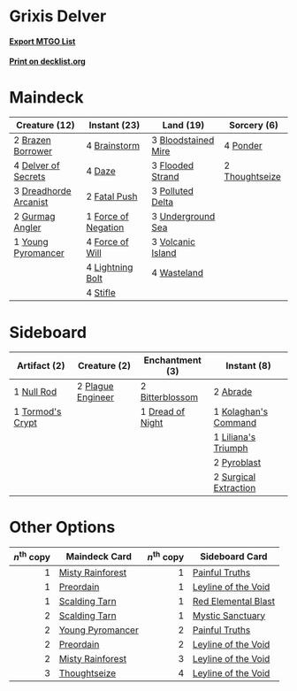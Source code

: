# Grixis Delver

#### [Export MTGO List](../collection/Grixis%20Delver/Grixis%20Delver.txt)
#### [Print on decklist.org](http://decklist.org/?deckmain=3%09Bloodstained%20Mire%0A4%09Brainstorm%0A2%09Brazen%20Borrower%0A4%09Daze%0A4%09Delver%20of%20Secrets%0A3%09Dreadhorde%20Arcanist%0A2%09Fatal%20Push%0A3%09Flooded%20Strand%0A1%09Force%20of%20Negation%0A4%09Force%20of%20Will%0A2%09Gurmag%20Angler%0A4%09Lightning%20Bolt%0A3%09Polluted%20Delta%0A4%09Ponder%0A4%09Stifle%0A2%09Thoughtseize%0A3%09Underground%20Sea%0A3%09Volcanic%20Island%0A4%09Wasteland%0A1%09Young%20Pyromancer&deckside=2%09Abrade%0A2%09Bitterblossom%0A1%09Dread%20of%20Night%0A1%09Kolaghan's%20Command%0A1%09Liliana's%20Triumph%0A1%09Null%20Rod%0A2%09Plague%20Engineer%0A2%09Pyroblast%0A2%09Surgical%20Extraction%0A1%09Tormod's%20Crypt)
# Maindeck

|                                         Creature (12)                                          |                                         Instant (23)                                         |                                          Land (19)                                           |                                       Sorcery (6)                                       |
|------------------------------------------------------------------------------------------------|----------------------------------------------------------------------------------------------|----------------------------------------------------------------------------------------------|-----------------------------------------------------------------------------------------|
|2 [Brazen Borrower](http://gatherer.wizards.com/Pages/Card/Details.aspx?multiverseid=473001)    |4 [Brainstorm](http://gatherer.wizards.com/Pages/Card/Details.aspx?multiverseid=3897)         |3 [Bloodstained Mire](http://gatherer.wizards.com/Pages/Card/Details.aspx?multiverseid=405094)|4 [Ponder](http://gatherer.wizards.com/Pages/Card/Details.aspx?multiverseid=451051)      |
|4 [Delver of Secrets](http://gatherer.wizards.com/Pages/Card/Details.aspx?multiverseid=226749)  |4 [Daze](http://gatherer.wizards.com/Pages/Card/Details.aspx?multiverseid=189255)             |3 [Flooded Strand](http://gatherer.wizards.com/Pages/Card/Details.aspx?multiverseid=405098)   |2 [Thoughtseize](http://gatherer.wizards.com/Pages/Card/Details.aspx?multiverseid=438676)|
|3 [Dreadhorde Arcanist](http://gatherer.wizards.com/Pages/Card/Details.aspx?multiverseid=461052)|2 [Fatal Push](http://gatherer.wizards.com/Pages/Card/Details.aspx?multiverseid=423724)       |3 [Polluted Delta](http://gatherer.wizards.com/Pages/Card/Details.aspx?multiverseid=405104)   |                                                                                         |
|2 [Gurmag Angler](http://gatherer.wizards.com/Pages/Card/Details.aspx?multiverseid=391850)      |1 [Force of Negation](http://gatherer.wizards.com/Pages/Card/Details.aspx?multiverseid=464001)|3 [Underground Sea](http://gatherer.wizards.com/Pages/Card/Details.aspx?multiverseid=886)     |                                                                                         |
|1 [Young Pyromancer](http://gatherer.wizards.com/Pages/Card/Details.aspx?multiverseid=426592)   |4 [Force of Will](http://gatherer.wizards.com/Pages/Card/Details.aspx?multiverseid=3107)      |3 [Volcanic Island](http://gatherer.wizards.com/Pages/Card/Details.aspx?multiverseid=887)     |                                                                                         |
|                                                                                                |4 [Lightning Bolt](http://gatherer.wizards.com/Pages/Card/Details.aspx?multiverseid=806)      |4 [Wasteland](http://gatherer.wizards.com/Pages/Card/Details.aspx?multiverseid=413790)        |                                                                                         |
|                                                                                                |4 [Stifle](http://gatherer.wizards.com/Pages/Card/Details.aspx?multiverseid=382377)           |                                                                                              |                                                                                         |


# Sideboard

|                                       Artifact (2)                                        |                                        Creature (2)                                        |                                     Enchantment (3)                                      |                                          Instant (8)                                           |
|-------------------------------------------------------------------------------------------|--------------------------------------------------------------------------------------------|------------------------------------------------------------------------------------------|------------------------------------------------------------------------------------------------|
|1 [Null Rod](http://gatherer.wizards.com/Pages/Card/Details.aspx?multiverseid=383034)      |2 [Plague Engineer](http://gatherer.wizards.com/Pages/Card/Details.aspx?multiverseid=464049)|2 [Bitterblossom](http://gatherer.wizards.com/Pages/Card/Details.aspx?multiverseid=397701)|2 [Abrade](http://gatherer.wizards.com/Pages/Card/Details.aspx?multiverseid=430772)             |
|1 [Tormod's Crypt](http://gatherer.wizards.com/Pages/Card/Details.aspx?multiverseid=389723)|                                                                                            |1 [Dread of Night](http://gatherer.wizards.com/Pages/Card/Details.aspx?multiverseid=14580)|1 [Kolaghan's Command](http://gatherer.wizards.com/Pages/Card/Details.aspx?multiverseid=394613) |
|                                                                                           |                                                                                            |                                                                                          |1 [Liliana's Triumph](http://gatherer.wizards.com/Pages/Card/Details.aspx?multiverseid=461025)  |
|                                                                                           |                                                                                            |                                                                                          |2 [Pyroblast](http://gatherer.wizards.com/Pages/Card/Details.aspx?multiverseid=4083)            |
|                                                                                           |                                                                                            |                                                                                          |2 [Surgical Extraction](http://gatherer.wizards.com/Pages/Card/Details.aspx?multiverseid=397706)|


# Other Options

|*n*<sup>th</sup> copy|                                       Maindeck Card                                       |*n*<sup>th</sup> copy|                                        Sideboard Card                                        |
|--------------------:|-------------------------------------------------------------------------------------------|--------------------:|----------------------------------------------------------------------------------------------|
|                    1|[Misty Rainforest](http://gatherer.wizards.com/Pages/Card/Details.aspx?multiverseid=405102)|                    1|[Painful Truths](http://gatherer.wizards.com/Pages/Card/Details.aspx?multiverseid=401981)     |
|                    1|[Preordain](http://gatherer.wizards.com/Pages/Card/Details.aspx?multiverseid=405347)       |                    1|[Leyline of the Void](http://gatherer.wizards.com/Pages/Card/Details.aspx?multiverseid=107682)|
|                    1|[Scalding Tarn](http://gatherer.wizards.com/Pages/Card/Details.aspx?multiverseid=405107)   |                    1|[Red Elemental Blast](http://gatherer.wizards.com/Pages/Card/Details.aspx?multiverseid=814)   |
|                    2|[Scalding Tarn](http://gatherer.wizards.com/Pages/Card/Details.aspx?multiverseid=405107)   |                    1|[Mystic Sanctuary](http://gatherer.wizards.com/Pages/Card/Details.aspx?multiverseid=473209)   |
|                    2|[Young Pyromancer](http://gatherer.wizards.com/Pages/Card/Details.aspx?multiverseid=426592)|                    2|[Painful Truths](http://gatherer.wizards.com/Pages/Card/Details.aspx?multiverseid=401981)     |
|                    2|[Preordain](http://gatherer.wizards.com/Pages/Card/Details.aspx?multiverseid=405347)       |                    2|[Leyline of the Void](http://gatherer.wizards.com/Pages/Card/Details.aspx?multiverseid=107682)|
|                    2|[Misty Rainforest](http://gatherer.wizards.com/Pages/Card/Details.aspx?multiverseid=405102)|                    3|[Leyline of the Void](http://gatherer.wizards.com/Pages/Card/Details.aspx?multiverseid=107682)|
|                    3|[Thoughtseize](http://gatherer.wizards.com/Pages/Card/Details.aspx?multiverseid=438676)    |                    4|[Leyline of the Void](http://gatherer.wizards.com/Pages/Card/Details.aspx?multiverseid=107682)|

